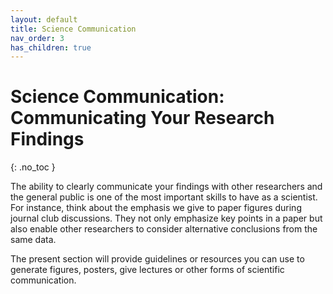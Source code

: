 ```yaml
---
layout: default
title: Science Communication
nav_order: 3
has_children: true
---
```


# Science Communication: Communicating Your Research Findings
{: .no_toc }


The ability to clearly communicate your findings with other researchers and the general public is one of the most important skills to have as a scientist. For instance, think about the emphasis we give to paper figures during journal club discussions. They not only emphasize key points in a paper but also enable other researchers to consider alternative conclusions from the same data.

The present section will provide  guidelines or resources you can use to generate figures, posters, give lectures or other forms of scientific communication. 
